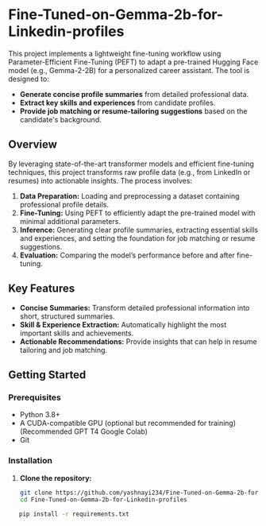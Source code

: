 # Fine-Tuned-on-Gemma-2b-for-Linkedin-profiles

This project implements a lightweight fine-tuning workflow using Parameter-Efficient Fine-Tuning (PEFT) to adapt a pre-trained Hugging Face model (e.g., Gemma-2-2B) for a personalized career assistant. The tool is designed to:

- **Generate concise profile summaries** from detailed professional data.
- **Extract key skills and experiences** from candidate profiles.
- **Provide job matching or resume-tailoring suggestions** based on the candidate's background.

## Overview

By leveraging state-of-the-art transformer models and efficient fine-tuning techniques, this project transforms raw profile data (e.g., from LinkedIn or resumes) into actionable insights. The process involves:

1. **Data Preparation:** Loading and preprocessing a dataset containing professional profile details.
2. **Fine-Tuning:** Using PEFT to efficiently adapt the pre-trained model with minimal additional parameters.
3. **Inference:** Generating clear profile summaries, extracting essential skills and experiences, and setting the foundation for job matching or resume suggestions.
4. **Evaluation:** Comparing the model’s performance before and after fine-tuning.

## Key Features

- **Concise Summaries:** Transform detailed professional information into short, structured summaries.
- **Skill & Experience Extraction:** Automatically highlight the most important skills and achievements.
- **Actionable Recommendations:** Provide insights that can help in resume tailoring and job matching.

## Getting Started

### Prerequisites

- Python 3.8+
- A CUDA-compatible GPU (optional but recommended for training) (Recommended GPT T4 Google Colab)
- Git

### Installation

1. **Clone the repository:**

   ```bash
   git clone https://github.com/yashnayi234/Fine-Tuned-on-Gemma-2b-for-Linkedin-profiles.git
   cd Fine-Tuned-on-Gemma-2b-for-Linkedin-profiles
   
```bash
   pip install -r requirements.txt
